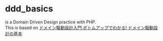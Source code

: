 # ddd_basics
is a Domain Driven Design practice with PHP.  
This is based on [ドメイン駆動設計入門 ボトムアップでわかる! ドメイン駆動設計の基本](https://www.amazon.co.jp/dp/479815072X/ref=cm_sw_r_tw_dp_x_fIpkFbP94CSFV)
